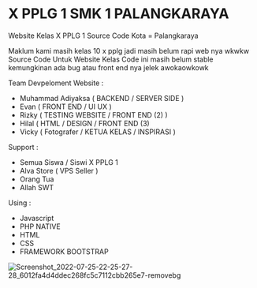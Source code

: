 # X PPLG 1 SMK 1 PALANGKARAYA

Website Kelas X PPLG 1 Source Code 
Kota = Palangkaraya

Maklum kami masih kelas 10 x pplg jadi masih belum rapi web nya wkwkw
Source Code Untuk Website Kelas 
Code ini masih belum stable kemungkinan ada bug atau front end nya jelek awokaowkowk

Team Devpeloment Website : 
- Muhammad Adiyaksa ( BACKEND / SERVER SIDE )
- Evan ( FRONT END / UI UX )
- Rizky ( TESTING WEBSITE / FRONT END (2) )
- Hilal (  HTML / DESIGN / FRONT END (3)
- Vicky ( Fotografer / KETUA KELAS / INSPIRASI )

Support :
- Semua Siswa / Siswi X PPLG 1
- Alva Store ( VPS Seller )
- Orang Tua 
- Allah SWT

Using :
- Javascript
- PHP NATIVE
- HTML 
- CSS
- FRAMEWORK BOOTSTRAP


![Screenshot_2022-07-25-22-25-27-28_6012fa4d4ddec268fc5c7112cbb265e7-removebg](https://user-images.githubusercontent.com/110284922/181905371-dc21d0a5-f364-4db6-88a3-94a833762d03.png)
